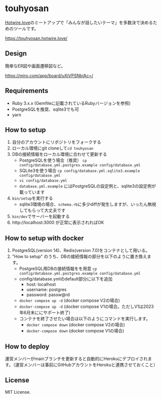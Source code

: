 # touhyosan

[Hotwire.love](https://hotwire-love.connpass.com/)のミートアップで「みんなが話したいテーマ」を多数決で決めるためのツールです。

https://touhyosan.hotwire.love/

## Design 

簡単なER図や画面遷移図など。

https://miro.com/app/board/uXjVPSNbiAc=/

## Requirements

- Ruby 3.x.x (Gemfileに記載されているRubyバージョンを参照)
- PostgreSQLを推奨、sqlite3でも可
- yarn

## How to setup 

1. 自分のアカウントにリポジトリをフォークする
1. ローカル環境にgit cloneして`cd touhyosan`
1. DBの接続情報をローカル環境に合わせて更新する　
   - PostgreSQLを使う場合（推奨） `cp config/database.yml.postgres.example config/database.yml`
   - SQLite3を使う場合 `cp config/database.yml.sqlite3.example config/database.yml`
   - `vi config/database.yml`
   - `database.yml.example` にはPostgreSQLの設定例と、sqlite3の設定例が載っています
1. `bin/setup`を実行する
   - sqlite3環境の場合、`schema.rb`に多少diffが発生しますが、いったん無視してもらって大丈夫です
1. `bin/dev`でサーバーを起動する
1. http://localhost:3000 が正常に表示されればOK

## How to setup with docker
1. PostgreSQL(version 14)、Redis(version 7.0)をコンテナとして用いる。
1. "How to setup" のうち、DBの接続情報の部分を以下のように置き換えます。
   - PostgreSQL用DBの接続情報をを用意 `cp config/database.yml.postgres.example config/database.yml`
   - config/database.ymlのdefault部分に以下を追加
     - host: localhost
     - username: postgres
     - password: passw@rd
   - `docker compose up -d` (docker compose V2の場合)
   - `docker-compose up -d` (docker compose V1の場合。ただしV1は2023年6月末ににサポート終了)
   - コンテナを終了させたい場合は以下のようにコマンドを実行します。
     - `docker compose down` (docker compose V2の場合)
     - `docker-compose down` (docker compose V1の場合)


## How to deploy

運営メンバーがmainブランチを更新すると自動的にHerokuにデプロイされます。（運営メンバーは事前にGitHubアカウントをHerokuと連携させておくこと）

## License 

MIT License.
